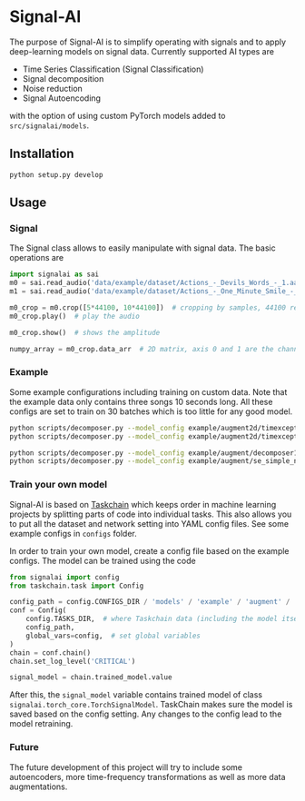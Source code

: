 # Signal-AI

The purpose of Signal-AI is to simplify operating with signals and to apply
deep-learning models on signal data. 
Currently supported AI types are

- Time Series Classification (Signal Classification)
- Signal decomposition
- Noise reduction
- Signal Autoencoding

with the option of using custom PyTorch models added to `src/signalai/models`.

## Installation
```
python setup.py develop
```

## Usage 

### Signal

The Signal class allows to easily manipulate with signal data. The basic operations are
```python
import signalai as sai
m0 = sai.read_audio('data/example/dataset/Actions_-_Devils_Words_-_1.aac')  # sai.Signal class
m1 = sai.read_audio('data/example/dataset/Actions_-_One_Minute_Smile_-_3.aac')

m0_crop = m0.crop([5*44100, 10*44100])  # cropping by samples, 44100 represents the sampling frequency
m0_crop.play()  # play the audio

m0_crop.show()  # shows the amplitude

numpy_array = m0_crop.data_arr  # 2D matrix, axis 0 and 1 are the channel and time axes, respectively 
```

### Example

Some example configurations including training on custom data. Note that the example
data only contains three songs 10 seconds long. All these configs are set to train
on 30 batches which is too little for any good model.

```bash
python scripts/decomposer.py --model_config example/augment2d/timexception_selu_at_magpha.yaml --eval_dir data/example/predict
python scripts/decomposer.py --model_config example/augment2d/timexception_selu_noat_mag.yaml --eval_dir data/example/predict

python scripts/decomposer.py --model_config example/augment/decomposer1L255_nores_bot64_n64.yaml --eval_dir data/example/predict
python scripts/decomposer.py --model_config example/augment/se_simple_noat_sep.yaml --eval_dir data/example/predict
```

### Train your own model

Signal-AI is based on [Taskchain](https://pypi.org/project/taskchain/) which keeps 
order in machine learning projects by splitting parts of code into individual
tasks. This also allows you to put all the dataset and network setting into
YAML config files. See some example configs in `configs` folder.

In order to train your own model, create a config file based on the example configs.
The model can be trained using the code 

```python
from signalai import config
from taskchain.task import Config

config_path = config.CONFIGS_DIR / 'models' / 'example' / 'augment' / 'se_simple_at_nosep.yaml'
conf = Config(
    config.TASKS_DIR,  # where Taskchain data (including the model itself) should be stored
    config_path,
    global_vars=config,  # set global variables
)
chain = conf.chain()
chain.set_log_level('CRITICAL')

signal_model = chain.trained_model.value
```

After this, the `signal_model` variable contains trained model of class 
`signalai.torch_core.TorchSignalModel`. TaskChain makes sure the model is saved
based on the config setting. Any changes to the config lead to the model retraining.

### Future

The future development of this project will try to include some autoencoders,
more time-frequency transformations as well as more data augmentations.